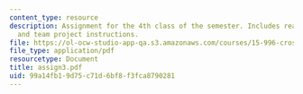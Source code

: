 ```yaml
---
content_type: resource
description: Assignment for the 4th class of the semester. Includes reading assignment
  and team project instructions.
file: https://ol-ocw-studio-app-qa.s3.amazonaws.com/courses/15-996-cross-cultural-leadership-fall-2004/99a14fb19d75c71d6bf8f3fca8790281_assign3.pdf
file_type: application/pdf
resourcetype: Document
title: assign3.pdf
uid: 99a14fb1-9d75-c71d-6bf8-f3fca8790281
---
```

